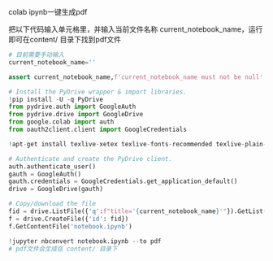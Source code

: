 colab ipynb一键生成pdf

把以下代码输入单元格里，并输入当前文件名称 current_notebook_name，运行即可在content/ 目录下找到pdf文件

```python
# 目前需要手动输入
current_notebook_name=''

assert current_notebook_name,f'current_notebook_name must not be null'

# Install the PyDrive wrapper & import libraries.
!pip install -U -q PyDrive
from pydrive.auth import GoogleAuth
from pydrive.drive import GoogleDrive
from google.colab import auth
from oauth2client.client import GoogleCredentials

!apt-get install texlive-xetex texlive-fonts-recommended texlive-plain-generic

# Authenticate and create the PyDrive client.
auth.authenticate_user()
gauth = GoogleAuth()
gauth.credentials = GoogleCredentials.get_application_default()
drive = GoogleDrive(gauth)

# Copy/download the file
fid = drive.ListFile({'q':f"title='{current_notebook_name}'"}).GetList()[0]['id']
f = drive.CreateFile({'id': fid})
f.GetContentFile('notebook.ipynb')

!jupyter nbconvert notebook.ipynb --to pdf
# pdf文件会生成在 content/ 目录下
```





































































































